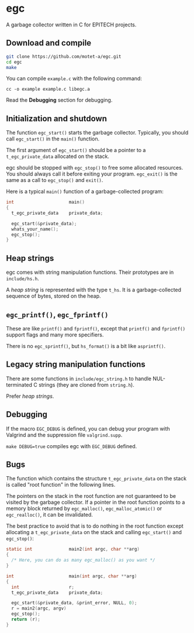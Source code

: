 # egc

A garbage collector written in C for EPITECH projects.



## Download and compile

```sh
git clone https://github.com/motet-a/egc.git
cd egc
make
```

You can compile `example.c` with the following command:

`cc -o example example.c libegc.a`

Read the **Debugging** section for debugging.



## Initialization and shutdown

The function `egc_start()` starts the garbage collector. Typically,
you should call `egc_start()` in the `main()` function.

The first argument of `egc_start()` should be a pointer to a
`t_egc_private_data` allocated on the stack.


egc should be stopped with `egc_stop()` to free some allocated
resources. You should always call it before exiting your program.
`egc_exit()` is the same as a call to `egc_stop()` and `exit()`.

Here is a typical `main()` function of a garbage-collected program:

```c
int                     main()
{
  t_egc_private_data    private_data;

  egc_start(&private_data);
  whats_your_name();
  egc_stop();
}
```



## Heap strings

egc comes with string manipulation functions. Their prototypes
are in `include/hs.h`.

A *heap string* is represented with the type `t_hs`. It is a
garbage-collected sequence of bytes, stored on the heap.



## `egc_printf()`, `egc_fprintf()`

These are like `printf()` and `fprintf()`, except that `printf()`
and `fprintf()` support flags and many more specifiers.

There is no `egc_sprintf()`, but `hs_format()` is a bit like
`asprintf()`.



## Legacy string manipulation functions

There are some functions in `include/egc_string.h` to handle
NUL-terminated C strings (they are cloned from `string.h`).

Prefer *heap strings*.



## Debugging

If the macro `EGC_DEBUG` is defined, you can debug your program
with Valgrind and the suppression file `valgrind.supp`.

`make DEBUG=true` compiles egc with `EGC_DEBUG` defined.



## Bugs

The function which contains the structure `t_egc_private_data` on
the stack is called "root function" in the following lines.

The pointers on the stack in the root function are not guaranteed
to be visited by the garbage collector. If a pointer in the root
function points to a memory block returned by `egc_malloc()`,
`egc_malloc_atomic()` or `egc_realloc()`, it can be invalidated.

The best practice to avoid that is to do nothing in the root
function except allocating a `t_egc_private_data` on the stack and
calling `egc_start()` and `egc_stop()`:

```c
static int              main2(int argc, char **arg)
{
  /* Here, you can do as many egc_malloc() as you want */
}

int                     main(int argc, char **arg)
{
  int                   r;
  t_egc_private_data    private_data;

  egc_start(&private_data, &print_error, NULL, 0);
  r = main2(argc, argv)
  egc_stop();
  return (r);
}
```
